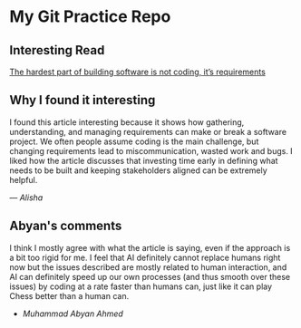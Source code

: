 # My Git Practice Repo

## Interesting Read
[The hardest part of building software is not coding, it’s requirements](https://stackoverflow.blog/2023/12/29/the-hardest-part-of-building-software-is-not-coding-its-requirements/)

## Why I found it interesting
I found this article interesting because it shows how gathering, understanding, and managing requirements can make or break a software project. We often people assume coding is the main challenge, but changing requirements lead to miscommunication, wasted work and bugs. I liked how the article discusses that investing time early in defining what needs to be built and keeping stakeholders aligned can be extremely helpful.  

— *Alisha*

## Abyan's comments
I think I mostly agree with what the article is saying, even if the approach is a bit too rigid for me. I feel that AI definitely cannot replace humans right now but the issues described are mostly related to human interaction, and AI can definitely speed up our own processes (and thus smooth over these issues) by coding at a rate faster than humans can, just like it can play Chess better than a human can. 
- *Muhammad Abyan Ahmed*
